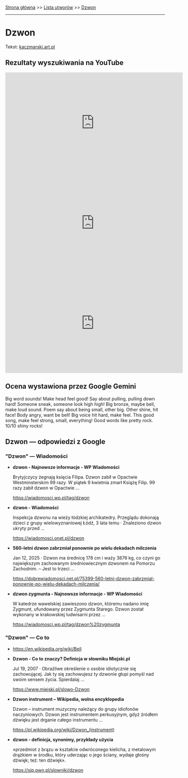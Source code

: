 [Strona główna](../index.md) >> [Lista utworów](../list.md) >> [Dzwon](140.md)

---

# Dzwon

Tekst: [kaczmarski.art.pl](https://www.kaczmarski.art.pl/tworczosc/wiersze/dzwon/)

## Rezultaty wyszukiwania na YouTube

<iframe width="560" height="315" src="https://www.youtube.com/embed/vPaAtPqt85I?si=IdontcarewhotheIRSsendsImnotpayingtaxes" title="YouTube video player" frameborder="0" allow="accelerometer; autoplay; clipboard-write; encrypted-media; gyroscope; picture-in-picture; web-share" referrerpolicy="strict-origin-when-cross-origin" allowfullscreen></iframe>

<iframe width="560" height="315" src="https://www.youtube.com/embed/JT2CqD2TM0k?si=IdontcarewhotheIRSsendsImnotpayingtaxes" title="YouTube video player" frameborder="0" allow="accelerometer; autoplay; clipboard-write; encrypted-media; gyroscope; picture-in-picture; web-share" referrerpolicy="strict-origin-when-cross-origin" allowfullscreen></iframe>

<iframe width="560" height="315" src="https://www.youtube.com/embed/ky24tma746g?si=IdontcarewhotheIRSsendsImnotpayingtaxes" title="YouTube video player" frameborder="0" allow="accelerometer; autoplay; clipboard-write; encrypted-media; gyroscope; picture-in-picture; web-share" referrerpolicy="strict-origin-when-cross-origin" allowfullscreen></iframe>

## Ocena wystawiona przez Google Gemini

Big word sounds! Make head feel good! Say about pulling, pulling down hard! Someone sneak, someone look high high! Big bronze, maybe bell, make loud sound. Poem say about being small, other big. Other shine, hit face! Body angry, want be bell! Big voice hit hard, make feel. This good song, make feel strong, small, everything! Good words like pretty rock. 10/10 shiny rocks!


## Dzwon — odpowiedzi z Google

### "Dzwon" — Wiadomości

- **dzwon - Najnowsze informacje - WP Wiadomości**

    Brytyjczycy żegnają księcia Filipa. Dzwon zabił w Opactwie Westminsterskim 99 razy. W piątek 9 kwietnia zmarł Książę Filip. 99 razy zabił dzwon w Opactwie ... 

   <https://wiadomosci.wp.pl/tag/dzwon>
- **dzwon - Wiadomości**

    Inspekcja dzwonu na wieży łódzkiej archikatedry. Przeglądu dokonają dzieci z grupy wielowyznaniowej Łódź, 3 lata temu · Znaleziono dzwon ukryty przed ... 

   <https://wiadomosci.onet.pl/dzwon>
- **560-letni dzwon zabrzmiał ponownie po wielu dekadach milczenia**

    Jan 12, 2025  ·  Dzwon ma średnicę 178 cm i waży 3876 kg, co czyni go największym zachowanym średniowiecznym dzwonem na Pomorzu Zachodnim. – Jest to trzeci ... 

   <https://dobrewiadomosci.net.pl/75399-560-letni-dzwon-zabrzmial-ponownie-po-wielu-dekadach-milczenia/>
- **dzwon zygmunta - Najnowsze informacje - WP Wiadomości**

    W katedrze wawelskiej zawieszono dzwon, któremu nadano imię Zygmunt, ufundowany przez Zygmunta Starego. Dzwon został wykonany w krakowskiej ludwisarni przez ... 

   <https://wiadomosci.wp.pl/tag/dzwon%20zygmunta>

### "Dzwon" — Co to

- <https://en.wikipedia.org/wiki/Bell>
- **Dzwon - Co to znaczy? Definicja w słowniku Miejski.pl**

    Jul 19, 2007  ·  Obraźliwe określenie o osobie idiotycznie się zachowującej. Jak ty się zachowujesz ty dzwonie głupi pomyśl nad swoim sensem życia. Spierdalaj ... 

   <https://www.miejski.pl/slowo-Dzwon>
- **Dzwon instrument – Wikipedia, wolna encyklopedia**

    Dzwon – instrument muzyczny należący do grupy idiofonów naczyniowych. Dzwon jest instrumentem perkusyjnym, gdyż źródłem dźwięku jest drganie całego instrumentu ... 

   <https://pl.wikipedia.org/wiki/Dzwon_(instrument)>
- **dzwon - definicja, synonimy, przykłady użycia**

    «przedmiot z brązu w kształcie odwróconego kielicha, z metalowym drążkiem w środku, który uderzając o jego ściany, wydaje głośny dźwięk; też: ten dźwięk». 

   <https://sjp.pwn.pl/slowniki/dzwon>

